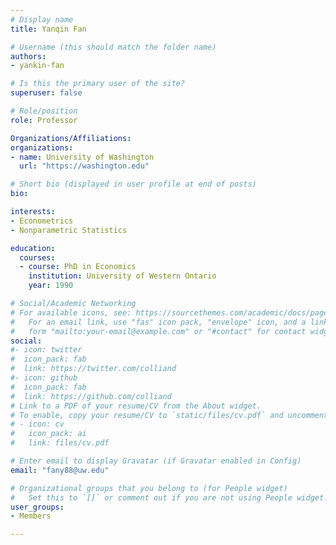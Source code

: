 ```yaml
---
# Display name
title: Yanqin Fan

# Username (this should match the folder name)
authors:
- yankin-fan

# Is this the primary user of the site?
superuser: false

# Role/position
role: Professor

Organizations/Affiliations:
organizations:
- name: University of Washington
  url: "https://washington.edu"

# Short bio (displayed in user profile at end of posts)
bio:

interests:
- Econometrics
- Nonparametric Statistics

education:
  courses:
  - course: PhD in Economics
    institution: University of Western Ontario
    year: 1990

# Social/Academic Networking
# For available icons, see: https://sourcethemes.com/academic/docs/page-builder/#icons
#   For an email link, use "fas" icon pack, "envelope" icon, and a link in the
#   form "mailto:your-email@example.com" or "#contact" for contact widget.
social:
#- icon: twitter
#  icon_pack: fab
#  link: https://twitter.com/colliand
#- icon: github
#  icon_pack: fab
#  link: https://github.com/colliand
# Link to a PDF of your resume/CV from the About widget.
# To enable, copy your resume/CV to `static/files/cv.pdf` and uncomment the lines below.
# - icon: cv
#   icon_pack: ai
#   link: files/cv.pdf

# Enter email to display Gravatar (if Gravatar enabled in Config)
email: "fany88@uw.edu"

# Organizational groups that you belong to (for People widget)
#   Set this to `[]` or comment out if you are not using People widget.
user_groups:
- Members

---
```

